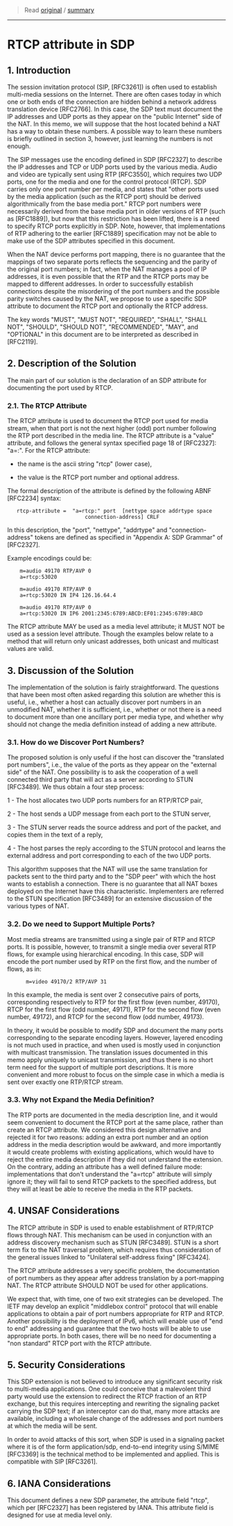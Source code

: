 > Read [original](https://tools.ietf.org/html/rfc3605) / [summary](../summary/rfc3605.md)

---

# RTCP attribute in SDP

## 1. Introduction

The session invitation protocol (SIP, [RFC3261]) is often used to establish multi-media sessions on the Internet.  There are often cases today in which one or both ends of the connection are hidden behind a network address translation device [RFC2766].  In this case, the SDP text must document the IP addresses and UDP ports as they appear on the "public Internet" side of the NAT.  In this memo, we will suppose that the host located behind a NAT has a way to obtain these numbers.  A possible way to learn these numbers is briefly outlined in section 3, however, just learning the numbers is not enough.

The SIP messages use the encoding defined in SDP [RFC2327] to describe the IP addresses and TCP or UDP ports used by the various media.  Audio and video are typically sent using RTP [RFC3550], which requires two UDP ports, one for the media and one for the control protocol (RTCP).  SDP carries only one port number per media, and states that "other ports used by the media application (such as the RTCP port) should be derived algorithmically from the base media port."  RTCP port numbers were necessarily derived from the base media port in older versions of RTP (such as [RFC1889]), but now that this restriction has been lifted, there is a need to specify RTCP ports explicitly in SDP.  Note, however, that implementations of RTP adhering to the earlier [RFC1889] specification may not be able to make use of the SDP attributes specified in this document.

When the NAT device performs port mapping, there is no guarantee that the mappings of two separate ports reflects the sequencing and the parity of the original port numbers; in fact, when the NAT manages a pool of IP addresses, it is even possible that the RTP and the RTCP ports may be mapped to different addresses.  In order to successfully establish connections despite the misordering of the port numbers and the possible parity switches caused by the NAT, we propose to use a specific SDP attribute to document the RTCP port and optionally the RTCP address.

The key words "MUST", "MUST NOT", "REQUIRED", "SHALL", "SHALL NOT", "SHOULD", "SHOULD NOT", "RECOMMENDED", "MAY", and "OPTIONAL" in this document are to be interpreted as described in [RFC2119].

## 2. Description of the Solution

The main part of our solution is the declaration of an SDP attribute for documenting the port used by RTCP.

### 2.1. The RTCP Attribute

The RTCP attribute is used to document the RTCP port used for media stream, when that port is not the next higher (odd) port number following the RTP port described in the media line.  The RTCP attribute is a "value" attribute, and follows the general syntax specified page 18 of [RFC2327]: "a=<attribute>:<value>".  For the RTCP attribute:

*  the name is the ascii string "rtcp" (lower case),

*  the value is the RTCP port number and optional address.

The formal description of the attribute is defined by the following ABNF [RFC2234] syntax:


```
   rtcp-attribute =  "a=rtcp:" port  [nettype space addrtype space
                         connection-address] CRLF
```

In this description, the "port", "nettype", "addrtype" and "connection-address" tokens are defined as specified in "Appendix A: SDP Grammar" of [RFC2327].

Example encodings could be:


```
    m=audio 49170 RTP/AVP 0
    a=rtcp:53020

    m=audio 49170 RTP/AVP 0
    a=rtcp:53020 IN IP4 126.16.64.4

    m=audio 49170 RTP/AVP 0
    a=rtcp:53020 IN IP6 2001:2345:6789:ABCD:EF01:2345:6789:ABCD
```

The RTCP attribute MAY be used as a media level attribute; it MUST NOT be used as a session level attribute.  Though the examples below relate to a method that will return only unicast addresses, both unicast and multicast values are valid.

## 3. Discussion of the Solution

The implementation of the solution is fairly straightforward.  The questions that have been most often asked regarding this solution are whether this is useful, i.e., whether a host can actually discover port numbers in an unmodified NAT, whether it is sufficient, i.e., whether or not there is a need to document more than one ancillary port per media type, and whether why should not change the media definition instead of adding a new attribute.

### 3.1. How do we Discover Port Numbers?

The proposed solution is only useful if the host can discover the "translated port numbers", i.e., the value of the ports as they appear on the "external side" of the NAT.  One possibility is to ask the cooperation of a well connected third party that will act as a server according to STUN [RFC3489].  We thus obtain a four step process:

1 - The host allocates two UDP ports numbers for an RTP/RTCP pair,

2 - The host sends a UDP message from each port to the STUN server,

3 - The STUN server reads the source address and port of the packet, and copies them in the text of a reply,

4 - The host parses the reply according to the STUN protocol and learns the external address and port corresponding to each of the two UDP ports.

This algorithm supposes that the NAT will use the same translation for packets sent to the third party and to the "SDP peer" with which the host wants to establish a connection.  There is no guarantee that all NAT boxes deployed on the Internet have this characteristic. Implementers are referred to the STUN specification [RFC3489] for an extensive discussion of the various types of NAT.

### 3.2. Do we need to Support Multiple Ports?

Most media streams are transmitted using a single pair of RTP and RTCP ports.  It is possible, however, to transmit a single media over several RTP flows, for example using hierarchical encoding.  In this case, SDP will encode the port number used by RTP on the first flow, and the number of flows, as in:


```
      m=video 49170/2 RTP/AVP 31
```

In this example, the media is sent over 2 consecutive pairs of ports, corresponding respectively to RTP for the first flow (even number, 49170), RTCP for the first flow (odd number, 49171), RTP for the second flow (even number, 49172), and RTCP for the second flow (odd number, 49173).

In theory, it would be possible to modify SDP and document the many ports corresponding to the separate encoding layers.  However, layered encoding is not much used in practice, and when used is mostly used in conjunction with multicast transmission.  The translation issues documented in this memo apply uniquely to unicast transmission, and thus there is no short term need for the support of multiple port descriptions.  It is more convenient and more robust to focus on the simple case in which a media is sent over exactly one RTP/RTCP stream.

### 3.3. Why not Expand the Media Definition?

The RTP ports are documented in the media description line, and it would seem convenient to document the RTCP port at the same place, rather than create an RTCP attribute.  We considered this design alternative and rejected it for two reasons: adding an extra port number and an option address in the media description would be awkward, and more importantly it would create problems with existing applications, which would have to reject the entire media description if they did not understand the extension.  On the contrary, adding an attribute has a well defined failure mode: implementations that don't understand the "a=rtcp" attribute will simply ignore it; they will fail to send RTCP packets to the specified address, but they will at least be able to receive the media in the RTP packets.

## 4. UNSAF Considerations

The RTCP attribute in SDP is used to enable establishment of RTP/RTCP flows through NAT.  This mechanism can be used in conjunction with an address discovery mechanism such as STUN [RFC3489].  STUN is a short term fix to the NAT traversal problem, which requires thus consideration of the general issues linked to "Unilateral self-address fixing" [RFC3424].

The RTCP attribute addresses a very specific problem, the documentation of port numbers as they appear after address translation by a port-mapping NAT.  The RTCP attribute SHOULD NOT be used for other applications.

We expect that, with time, one of two exit strategies can be developed.  The IETF may develop an explicit "middlebox control" protocol that will enable applications to obtain a pair of port numbers appropriate for RTP and RTCP.  Another possibility is the deployment of IPv6, which will enable use of "end to end" addressing and guarantee that the two hosts will be able to use appropriate ports.  In both cases, there will be no need for documenting a "non standard" RTCP port with the RTCP attribute.

## 5. Security Considerations

This SDP extension is not believed to introduce any significant security risk to multi-media applications.  One could conceive that a malevolent third party would use the extension to redirect the RTCP fraction of an RTP exchange, but this requires intercepting and rewriting the signaling packet carrying the SDP text; if an interceptor can do that, many more attacks are available, including a wholesale change of the addresses and port numbers at which the media will be sent.

In order to avoid attacks of this sort, when SDP is used in a signaling packet where it is of the form application/sdp, end-to-end integrity using S/MIME [RFC3369] is the technical method to be implemented and applied.  This is compatible with SIP [RFC3261].

## 6. IANA Considerations

This document defines a new SDP parameter, the attribute field "rtcp", which per [RFC2327] has been registered by IANA.  This attribute field is designed for use at media level only.
